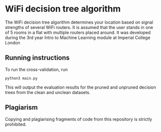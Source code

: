 # WiFi decision tree algorithm

The WiFi decision tree algorithm determines your location based on signal strengths of several WiFi routers. It is assumed that the user stands in one of 5 rooms in a flat with multiple routers placed around.
It was developed during the 3rd year Intro to Machine Learning module at Imperial College London

## Running instructions

To run the cross-validation, run

```
python3 main.py
```

This will output the evaluation results for the pruned and unpruned decision trees from the clean and unclean datasets.

## Plagiarism

Copying and plagiarising fragments of code from this repository is strictly prohibited.
